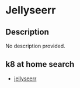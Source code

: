 # Jellyseerr

## Description

No description provided.

## k8 at home search

- [jellyseerr](https://nanne.dev/k8s-at-home-search/#/jellyseerr)
